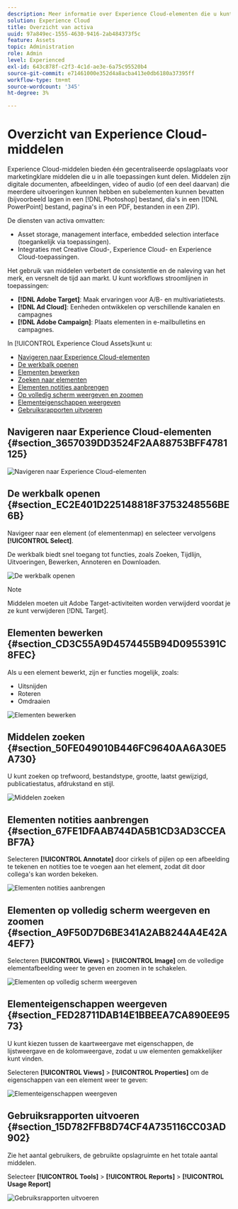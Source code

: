 ```yaml
---
description: Meer informatie over Experience Cloud-elementen die u kunt delen in verschillende toepassingen.
solution: Experience Cloud
title: Overzicht van activa
uuid: 97a849ec-1555-4630-9416-2ab484373f5c
feature: Assets
topic: Administration
role: Admin
level: Experienced
exl-id: 643c878f-c2f3-4c1d-ae3e-6a75c95520b4
source-git-commit: e71461000e352d4a8acba413e0db6180a37395ff
workflow-type: tm+mt
source-wordcount: '345'
ht-degree: 3%

---
```


# Overzicht van Experience Cloud-middelen

Experience Cloud-middelen bieden één gecentraliseerde opslagplaats voor marketingklare middelen die u in alle toepassingen kunt delen. Middelen zijn digitale documenten, afbeeldingen, video of audio (of een deel daarvan) die meerdere uitvoeringen kunnen hebben en subelementen kunnen bevatten (bijvoorbeeld lagen in een [!DNL Photoshop] bestand, dia&#39;s in een [!DNL PowerPoint] bestand, pagina&#39;s in een PDF, bestanden in een ZIP).

De diensten van activa omvatten:

* Asset storage, management interface, embedded selection interface (toegankelijk via toepassingen).
* Integraties met Creative Cloud-, Experience Cloud- en Experience Cloud-toepassingen.

Het gebruik van middelen verbetert de consistentie en de naleving van het merk, en versnelt de tijd aan markt. U kunt workflows stroomlijnen in toepassingen:

* **[!DNL Adobe Target]**: Maak ervaringen voor A/B- en multivariatietests.
* **[!DNL Ad Cloud]**: Eenheden ontwikkelen op verschillende kanalen en campagnes
* **[!DNL Adobe Campaign]**: Plaats elementen in e-mailbulletins en campagnes.

In [!UICONTROL Experience Cloud Assets]kunt u:

* [Navigeren naar Experience Cloud-elementen](experience-cloud-assets.md#section_3657039DD3524F2AA88753BFF4781125)
* [De werkbalk openen](experience-cloud-assets.md#section_EC2E401D225148818F3753248556BE6B)
* [Elementen bewerken](experience-cloud-assets.md#section_CD3C55A9D4574455B94D0955391C8FEC)
* [Zoeken naar elementen](experience-cloud-assets.md#section_50FE049010B446FC9640AA6A30E5A730)
* [Elementen notities aanbrengen](experience-cloud-assets.md#section_67FE1DFAAB744DA5B1CD3AD3CCEABF7A)
* [Op volledig scherm weergeven en zoomen](experience-cloud-assets.md#section_A9F50D7D6BE341A2AB8244A4E42A4EF7)
* [Elementeigenschappen weergeven](experience-cloud-assets.md#section_FED28711DAB14E1BBEEA7CA890EE9573)
* [Gebruiksrapporten uitvoeren](experience-cloud-assets.md#section_15D782FFB8D74CF4A735116CC03AD902)

## Navigeren naar Experience Cloud-elementen {#section_3657039DD3524F2AA88753BFF4781125}

![Navigeren naar Experience Cloud-elementen](assets/asset-nav.png)

## De werkbalk openen {#section_EC2E401D225148818F3753248556BE6B}

Navigeer naar een element (of elementenmap) en selecteer vervolgens **[!UICONTROL Select]**.

De werkbalk biedt snel toegang tot functies, zoals Zoeken, Tijdlijn, Uitvoeringen, Bewerken, Annoteren en Downloaden.

![De werkbalk openen](assets/asset-tools.png)

>[!NOTE]
>
>Middelen moeten uit Adobe Target-activiteiten worden verwijderd voordat je ze kunt verwijderen [!DNL Target].

## Elementen bewerken {#section_CD3C55A9D4574455B94D0955391C8FEC}

Als u een element bewerkt, zijn er functies mogelijk, zoals:

* Uitsnijden
* Roteren
* Omdraaien

![Elementen bewerken](assets/asset-edit.png)

## Middelen zoeken {#section_50FE049010B446FC9640AA6A30E5A730}

U kunt zoeken op trefwoord, bestandstype, grootte, laatst gewijzigd, publicatiestatus, afdrukstand en stijl.

![Middelen zoeken](assets/asset-search.png)

## Elementen notities aanbrengen {#section_67FE1DFAAB744DA5B1CD3AD3CCEABF7A}

Selecteren **[!UICONTROL Annotate]** door cirkels of pijlen op een afbeelding te tekenen en notities toe te voegen aan het element, zodat dit door collega&#39;s kan worden bekeken.

![Elementen notities aanbrengen](assets/assets-annotate.png)

## Elementen op volledig scherm weergeven en zoomen {#section_A9F50D7D6BE341A2AB8244A4E42A4EF7}

Selecteren **[!UICONTROL Views]** > **[!UICONTROL Image]** om de volledige elementafbeelding weer te geven en zoomen in te schakelen.

![Elementen op volledig scherm weergeven](assets/asset-zoom.png)

## Elementeigenschappen weergeven {#section_FED28711DAB14E1BBEEA7CA890EE9573}

U kunt kiezen tussen de kaartweergave met eigenschappen, de lijstweergave en de kolomweergave, zodat u uw elementen gemakkelijker kunt vinden.

Selecteren **[!UICONTROL Views]** > **[!UICONTROL Properties]** om de eigenschappen van een element weer te geven:

![Elementeigenschappen weergeven](assets/asset-properties.png)

## Gebruiksrapporten uitvoeren {#section_15D782FFB8D74CF4A735116CC03AD902}

Zie het aantal gebruikers, de gebruikte opslagruimte en het totale aantal middelen.

Selecteer **[!UICONTROL Tools]** > **[!UICONTROL Reports]** > **[!UICONTROL Usage Report]**

![Gebruiksrapporten uitvoeren](assets/assets-usage-report.png)
